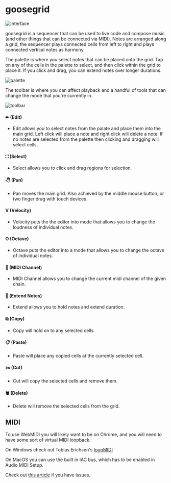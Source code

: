 # goosegrid

![interface](https://cdn.glitch.global/cc08a70b-e934-4d42-9186-e91a3a22fffd/ggridinterface%20(2).PNG?v=1674165673147)

goosegrid is a sequencer that can be used to live code and compose music 
(and other things that can be connected via MIDI). Notes are arranged along 
a grid, the sequencer plays connected cells from left to right and plays 
connected vertical notes as harmony.

The palette is where you select notes that can be placed onto the grid.
Tap on any of the cells in the palette to select, and then click within the grid
to place it. If you click and drag, you can extend notes over longer durations.

![palette](https://cdn.glitch.global/cc08a70b-e934-4d42-9186-e91a3a22fffd/slice1.png?v=1674165870980)

The toolbar is where you can affect playback and a handful of tools 
that can change the mode that you're currently in.

![toolbar](https://cdn.glitch.global/cc08a70b-e934-4d42-9186-e91a3a22fffd/slice3.png?v=1674165871557)

#### ✏ (Edit)
- Edit allows you to select notes from the palate and place them into the main grid. Left click will place a note and right click will delete a note. If no notes are selected from the palette then clicking and dragging will select cells.
#### ⛶ (Select)
- Select allows you to click and drag regions for selection.
#### 🖑 (Pan)
- Pan moves the main grid. Also achieved by the middle mouse button, or two finger drag with touch devices.
#### V (Velocity)
- Velocity puts the the editor into mode that allows you to change the loudness of individual notes.
#### O (Octave)
- Octave puts the editor into a mode that allows you to change the octave of individual notes.
#### 🎹 (MIDI Channel)
- MIDI Channel allows you to change the current midi channel of the given chain.
#### 🔗 (Extend Notes)
- Extend allows you to hold notes and extend duration.
#### ⧉ (Copy)
- Copy will hold on to any selected cells.
#### 📋 (Paste)
- Paste will place any copied cells at the currently selected cell.
#### ✂️ (Cut)
- Cut will copy the selected cells and remove them.
#### 🗑 (Delete)
- Delete will remove the selected cells from the grid.

## MIDI

To use WebMIDI you will likely want to be on Chrome, and you will need to have some sort of virtual MIDI loopback. 

On Windows check out Tobias Erichsen's [loopMIDI](https://www.tobias-erichsen.de/software/loopmidi.html)

On MacOS you can use the built in IAC bus, which has to be enabled in Audio MIDI Setup. 

Check out [this article](https://help.ableton.com/hc/en-us/articles/209774225-Setting-up-a-virtual-MIDI-bus) if you have issues.
